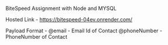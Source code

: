 BiteSpeed Assignment with Node and MYSQL

Hosted Link - https://bitespeed-04ev.onrender.com/

Payload Format -
  @email - Email Id of Contact
  @phoneNumber - PhoneNumber of Contact
